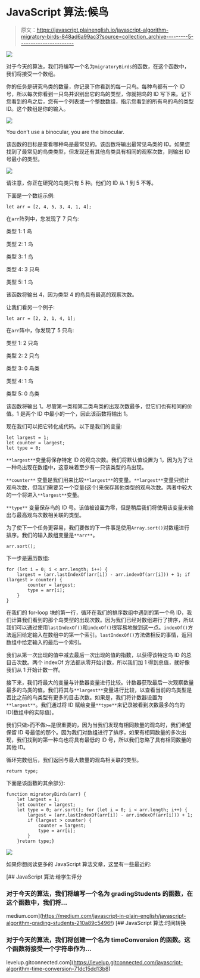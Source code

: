 # JavaScript 算法:候鸟

> 原文：<https://javascript.plainenglish.io/javascript-algorithm-migratory-birds-848ad6a99ac3?source=collection_archive---------5----------------------->

![](img/c7ca090149a402c2afb36d04f4bf2642.png)

对于今天的算法，我们将编写一个名为`migratoryBirds`的函数，在这个函数中，我们将接受一个数组。

你的任务是研究鸟类的数量，你记录下你看到的每一只鸟。每种鸟都有一个 ID 号，所以每次你看到一只鸟并识别出它的鸟的类型，你就把鸟的 ID 写下来。记下您看到的鸟之后，您有一个列表或一个整数数组，指示您看到的所有鸟的鸟的类型 ID。这个数组是你的输入。

![](img/7b9956de06e351a5db199a5f99bd4a2b.png)

You don’t use a binocular, you are the binocular.

该函数的目标是查看哪种鸟是最常见的。该函数将输出最常见鸟类的 ID。如果您找到了最常见的鸟类类型，但发现还有其他鸟类具有相同的观察次数，则输出 ID 号最小的类型。

![](img/87cde1733f901926a621832c3c739678.png)

请注意，你正在研究的鸟类只有 5 种。他们的 ID 从 1 到 5 不等。

下面是一个数组示例:

```
let arr = [2, 4, 5, 3, 4, 1, 4];
```

在`arr`阵列中，您发现了 7 只鸟:

类型 1: 1 鸟

类型 2: 1 鸟

类型 3: 1 鸟

类型 4: 3 只鸟

类型 5: 1 鸟

该函数将输出 4，因为类型 4 的鸟具有最高的观察次数。

让我们看另一个例子:

```
let arr = [2, 2, 1, 4, 1];
```

在`arr`阵中，你发现了 5 只鸟:

类型 1: 2 只鸟

类型 2: 2 只鸟

类型 3: 0 鸟类

类型 4: 1 鸟

类型 5: 0 鸟类

该函数将输出 1。尽管第一类和第二类鸟类的出现次数最多，但它们也有相同的价值。1 是两个 ID 中最小的一个，因此该函数将输出 1。

现在我们可以把它转化成代码。以下是我们的变量:

```
let largest = 1;
let counter = largest;
let type = 0;
```

`**largest**`变量将保存特定 ID 的观鸟次数。我们将默认值设置为 1，因为为了让一种鸟出现在数组中，这意味着至少有一只该类型的鸟出现。

`**counter**` 变量是我们用来比较`**largest**`的变量。`**largest**`变量只统计观鸟次数，但我们需要另一个变量(这个)来保存其他类型的观鸟次数。两者中较大的一个将进入`**largest**`变量。

`**type**` 变量保存鸟的 ID 号。该值被设置为零，但是稍后我们将使用该变量来输出与最高观鸟次数相关联的类型。

为了使下一个任务更容易，我们要做的下一件事是使用`Array.sort()`对数组进行排序。我们的输入数组变量是`**arr**`。

```
arr.sort();
```

下一步是遍历数组:

```
for (let i = 0; i < arr.length; i++) {
    largest = (arr.lastIndexOf(arr[i]) - arr.indexOf(arr[i])) + 1; if (largest > counter) {
        counter = largest;
        type = arr[i];
    }
}
```

在我们的 for-loop 块的第一行，循环在我们的排序数组中遇到的第一个鸟 ID，我们计算我们看到的那个鸟类型的出现次数。因为我们已经对数组进行了排序，所以我们可以通过使用`lastIndexOf()`和`indexOf()`很容易地做到这一点。`indexOf()`方法返回给定输入在数组中的第一个索引。`lastIndexOf()`方法做相反的事情，返回数组中给定输入的最后一个索引。

我们从第一次出现的值中减去最后一次出现的值的指数，以获得该特定鸟 ID 的总目击次数。两个 indexOf 方法都从零开始计数，所以我们加 1 得到总值，就好像我们从 1 开始计数一样。

接下来，我们将最大的变量与计数器变量进行比较。计数器获取最后一次观察数量最多的鸟类的值。我们将其与`**largest**`变量进行比较，以查看当前的鸟类型是否比之前的鸟类型有更多的目击次数。如果是，我们将计数器设置为`**largest**`。我们通过将 ID 赋给变量`**type**`来记录被看到次数最多的鸟的 ID(数组中的实际值)。

我们只做`>`而不做`>=`是很重要的，因为当我们发现有相同数量的观鸟时，我们希望保留 ID 号最低的那个。因为我们对数组进行了排序，如果有相同数量的多次出现，我们找到的第一种鸟也将具有最低的 ID 号，所以我们忽略了具有相同数量的其他 ID。

循环完数组后，我们返回与最大数量的观鸟相关联的类型。

```
return type;
```

下面是该函数的其余部分:

```
function migratoryBirds(arr) {
    let largest = 1;
    let counter = largest;
    let type = 0; arr.sort(); for (let i = 0; i < arr.length; i++) {
        largest = (arr.lastIndexOf(arr[i]) - arr.indexOf(arr[i])) + 1;
        if (largest > counter) {
            counter = largest;
            type = arr[i];
        }
    }return type;}
```

![](img/833ebd262505e9aa89566db5986822a9.png)

如果你想阅读更多的 JavaScript 算法文章，这里有一些最近的:

[](https://medium.com/javascript-in-plain-english/javascript-algorithm-grading-students-210a89c5496f) [## JavaScript 算法:给学生评分

### 对于今天的算法，我们将编写一个名为 gradingStudents 的函数，在这个函数中，我们将…

medium.com](https://medium.com/javascript-in-plain-english/javascript-algorithm-grading-students-210a89c5496f) [](https://levelup.gitconnected.com/javascript-algorithm-time-conversion-71dc15dd13b8) [## JavaScript 算法:时间转换

### 对于今天的算法，我们将创建一个名为 timeConversion 的函数。这个函数将接受一个字符串作为…

levelup.gitconnected.com](https://levelup.gitconnected.com/javascript-algorithm-time-conversion-71dc15dd13b8)